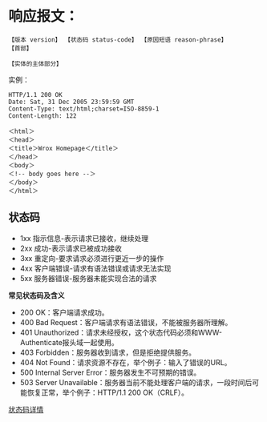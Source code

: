 

# 响应报文：
```
【版本 version】 【状态码 status-code】 【原因短语 reason-phrase】
【首部】

【实体的主体部分】
```
实例：
```
HTTP/1.1 200 OK
Date: Sat, 31 Dec 2005 23:59:59 GMT
Content-Type: text/html;charset=ISO-8859-1
Content-Length: 122

＜html＞
＜head＞
＜title＞Wrox Homepage＜/title＞
＜/head＞
＜body＞
＜!-- body goes here --＞
＜/body＞
＜/html＞
```
## 状态码
- 1xx 指示信息-表示请求已接收，继续处理
- 2xx 成功-表示请求已被成功接收
- 3xx 重定向-要求请求必须进行更近一步的操作
- 4xx 客户端错误-请求有语法错误或请求无法实现
- 5xx 服务器错误-服务器未能实现合法的请求

**常见状态码及含义**
- 200 OK：客户端请求成功。
- 400 Bad Request：客户端请求有语法错误，不能被服务器所理解。
- 401 Unauthorized：请求未经授权，这个状态代码必须和WWW-Authenticate报头域一起使用。
- 403 Forbidden：服务器收到请求，但是拒绝提供服务。
- 404 Not Found：请求资源不存在，举个例子：输入了错误的URL。
- 500 Internal Server Error：服务器发生不可预期的错误。
- 503 Server Unavailable：服务器当前不能处理客户端的请求，一段时间后可能恢复正常，举个例子：HTTP/1.1 200 OK（CRLF）。

[状态码详情]()
